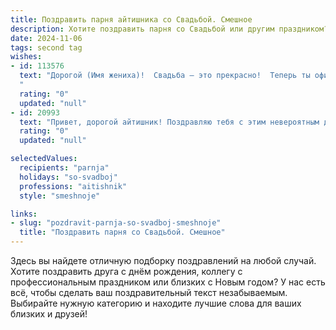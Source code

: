 ```yaml
---
title: Поздравить парня айтишника со Свадьбой. Смешное
description: Хотите поздравить парня со Свадьбой или другим праздником? Наш ИИ создаст незабываемое поздравление, а вы обязательно выделитесь среди других.  
date: 2024-11-06
tags: second tag
wishes:
- id: 113576
  text: "Дорогой (Имя жениха)!  Свадьба – это прекрасно!  Теперь ты официально можешь проводить ночи за компьютером, не отвлекаясь на просьбы \"погладь кошку\" или \"вынеси мусор\". Пусть твой код жизни будет чист от багов, а семейное счастье —  бесконечным циклом радости!  Поздравляем!
  "
  rating: "0"
  updated: "null"
- id: 20993
  text: "Привет, дорогой айтишник! Поздравляю тебя с этим невероятным днем! Пусть твоя свадьба будет такой же стабильной, как последняя версия твоего любимого ПО, и пусть твоя любовь к жене будет настолько же безупречна, как код твоего самого успешного проекта. Пусть в твоей жизни будут только \"бегины\" и \"энды\", но никогда не будет \"багов\" в отношениях. Удачи и счастья в этом новом, полном приключений коде твоей жизни!"
  rating: "0"
  updated: "null"

selectedValues:
  recipients: "parnja"
  holidays: "so-svadboj"
  professions: "aitishnik"
  style: "smeshnoje"

links:
- slug: "pozdravit-parnja-so-svadboj-smeshnoje"
  title: "Поздравить парня со Свадьбой. Смешное"
---
```


Здесь вы найдете отличную подборку поздравлений на любой случай.
Хотите поздравить друга с днём рождения, коллегу с профессиональным праздником или близких с Новым годом? У нас есть всё, чтобы сделать ваш поздравительный текст незабываемым. Выбирайте нужную категорию и находите лучшие слова для ваших близких и друзей!
